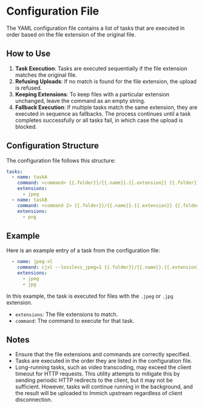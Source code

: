 # Configuration File

The YAML configuration file contains a list of tasks that are executed in order based on the file extension of the original file.

## How to Use

1. **Task Execution**: Tasks are executed sequentially if the file extension matches the original file.
2. **Refusing Uploads**: If no match is found for the file extension, the upload is refused.
3. **Keeping Extensions**: To keep files with a particular extension unchanged, leave the command as an empty string.
4. **Fallback Execution**: If multiple tasks match the same extension, they are executed in sequence as fallbacks. The process continues until a task completes successfully or all tasks fail, in which case the upload is blocked.

## Configuration Structure

The configuration file follows this structure:

```yaml
tasks:
  - name: taskA
    command: <command> {{.folder}}/{{.name}}.{{.extension}} {{.folder}}/{{.name}}-new.ext && rm {{.folder}}/{{.name}}.{{.extension}}
    extensions:
      - jpeg
  - name: taskB
    command: <command 2> {{.folder}}/{{.name}}.{{.extension}} {{.folder}}/{{.name}}-new.ext && rm {{.folder}}/{{.name}}.{{.extension}}
    extensions:
      - png
```

## Example

Here is an example entry of a task from the configuration file:

```yaml
  - name: jpeg-xl
    command: cjxl --lossless_jpeg=1 {{.folder}}/{{.name}}.{{.extension}} {{.folder}}/{{.name}}-new.jxl && rm {{.folder}}/{{.name}}.{{.extension}}
    extensions:
      - jpeg
      - jpg
```

In this example, the task is executed for files with the `.jpeg` or `.jpg` extension.

- `extensions`: The file extensions to match.
- `command`: The command to execute for that task.

## Notes

- Ensure that the file extensions and commands are correctly specified.
- Tasks are executed in the order they are listed in the configuration file.
- Long-running tasks, such as video transcoding, may exceed the client timeout for HTTP requests. This utility attempts to mitigate this by sending periodic HTTP redirects to the client, but it may not be sufficient. However, tasks will continue running in the background, and the result will be uploaded to Immich upstream regardless of client disconnection.